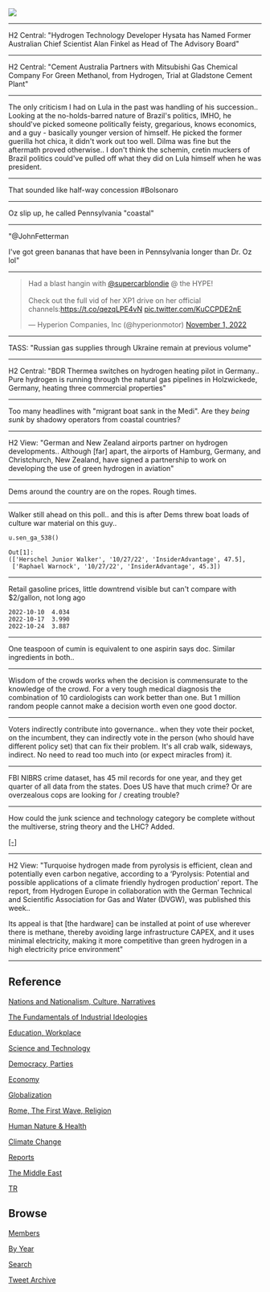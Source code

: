 <img src="https://drive.google.com/uc?export=view&id=1B2wf9R7AMH1d7Vw6e2mucLbIQ5NSjir7"/>

---

H2 Central: "Hydrogen Technology Developer Hysata has Named Former
Australian Chief Scientist Alan Finkel as Head of The Advisory Board"

---

H2 Central: "Cement Australia Partners with Mitsubishi Gas Chemical
Company For Green Methanol, from Hydrogen, Trial at Gladstone Cement
Plant"

---

The only criticism I had on Lula in the past was handling of his
succession.. Looking at the no-holds-barred nature of Brazil's
politics, IMHO, he should've picked someone politically feisty,
gregarious, knows economics, and a guy - basically younger version of
himself. He picked the former guerilla hot chica, it didn't work out
too well. Dilma was fine but the aftermath proved otherwise.. I don't
think the schemin, cretin muckers of Brazil politics could've pulled
off what they did on Lula himself when he was president. 

---

That sounded like half-way concession \#Bolsonaro

---

Oz slip up, he called Pennsylvania "coastal"

---

"@JohnFetterman

I've got green bananas that have been in Pennsylvania longer than
Dr. Oz lol"

---

<blockquote class="twitter-tweet"><p lang="en" dir="ltr">Had a blast hangin with <a href="https://twitter.com/supercarblondie?ref_src=twsrc%5Etfw">@supercarblondie</a> @ the HYPE!<br><br>Check out the full vid of her XP1 drive on her official channels:<a href="https://t.co/qezqLPE4vN">https://t.co/qezqLPE4vN</a> <a href="https://t.co/KuCCPDE2nE">pic.twitter.com/KuCCPDE2nE</a></p>&mdash; Hyperion Companies, Inc (@hyperionmotor) <a href="https://twitter.com/hyperionmotor/status/1587237775576735744?ref_src=twsrc%5Etfw">November 1, 2022</a></blockquote> <script async src="https://platform.twitter.com/widgets.js" charset="utf-8"></script>

---

TASS: "Russian gas supplies through Ukraine remain at previous volume"

---

H2 Central: "BDR Thermea switches on hydrogen heating pilot in
Germany.. Pure hydrogen is running through the natural gas pipelines
in Holzwickede, Germany, heating three commercial properties"

---

Too many headlines with "migrant boat sank in the Medi". Are they
*being sunk* by shadowy operators from coastal countries?

---

H2 View: "German and New Zealand airports partner on hydrogen
developments..  Although [far] apart, the airports of Hamburg,
Germany, and Christchurch, New Zealand, have signed a partnership to
work on developing the use of green hydrogen in aviation"

---

Dems around the country are on the ropes. Rough times.

---

Walker still ahead on this poll.. and this is after Dems threw boat
loads of culture war material on this guy..

```python
u.sen_ga_538()
```

```text
Out[1]: 
(['Herschel Junior Walker', '10/27/22', 'InsiderAdvantage', 47.5],
 ['Raphael Warnock', '10/27/22', 'InsiderAdvantage', 45.3])
```

---

Retail gasoline prices, little downtrend visible but can't compare
with $2/gallon, not long ago

```
2022-10-10  4.034
2022-10-17  3.990
2022-10-24  3.887
```

---

One teaspoon of cumin is equivalent to one aspirin says doc. Similar
ingredients in both..

---

Wisdom of the crowds works when the decision is commensurate to the
knowledge of the crowd. For a very tough medical diagnosis the
combination of 10 cardiologists can work better than one. But 1
million random people cannot make a decision worth even one good
doctor.

---

Voters indirectly contribute into governance.. when they vote their
pocket, on the incumbent, they can indirectly vote in the person (who
should have different policy set) that can fix their problem. It's all
crab walk, sideways, indirect. No need to read too much into (or
expect miracles from) it.

---

FBI NIBRS crime dataset, has 45 mil records for one year, and they get
quarter of all data from the states. Does US have that much crime? Or
are overzealous cops are looking for / creating trouble?

---

How could the junk science and technology category be complete without
the multiverse, string theory and the LHC? Added.

[[-]](2018/09/multiverse-string-theory.html)

---

H2 View: "Turquoise hydrogen made from pyrolysis is efficient, clean
and potentially even carbon negative, according to a ‘Pyrolysis:
Potential and possible applications of a climate friendly hydrogen
production’ report. The report, from Hydrogen Europe in collaboration
with the German Technical and Scientific Association for Gas and Water
(DVGW), was published this week.. 

Its appeal is that [the hardware] can be installed at point of use
wherever there is methane, thereby avoiding large infrastructure
CAPEX, and it uses minimal electricity, making it more competitive
than green hydrogen in a high electricity price environment"

---

## Reference

[Nations and Nationalism, Culture, Narratives](2013/02/nations-and-nationalism.html)

[The Fundamentals of Industrial Ideologies](2011/04/fundamentals-of-industrial-ideologies.html)

[Education, Workplace](2017/09/education-workplace.html)

[Science and Technology](2018/09/science-technology.html)

[Democracy, Parties](2016/11/democracy.html)

[Economy](2018/05/economy.html)

[Globalization](2018/09/globalization.html)

[Rome, The First Wave, Religion](2017/12/rome.html)

[Human Nature & Health](2020/07/human-nature.html)

[Climate Change](2018/12/climate.html)

[Reports](2019/05/reports.html)

[The Middle East](2019/07/middleeast.html)

[TR](../tr)

## Browse

[Members](2022/08/members.html)

[By Year](years.html)

[Search](search.html)

[Tweet Archive](tweets/index.html)


